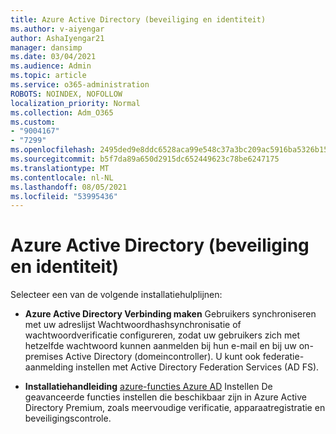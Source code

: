 ```yaml
---
title: Azure Active Directory (beveiliging en identiteit)
ms.author: v-aiyengar
author: AshaIyengar21
manager: dansimp
ms.date: 03/04/2021
ms.audience: Admin
ms.topic: article
ms.service: o365-administration
ROBOTS: NOINDEX, NOFOLLOW
localization_priority: Normal
ms.collection: Adm_O365
ms.custom:
- "9004167"
- "7299"
ms.openlocfilehash: 2495ded9e8ddc6528aca99e548c37a3bc209ac5916ba5326b15c8ff4fab46ded
ms.sourcegitcommit: b5f7da89a650d2915dc652449623c78be6247175
ms.translationtype: MT
ms.contentlocale: nl-NL
ms.lasthandoff: 08/05/2021
ms.locfileid: "53995436"
---
```

# <a name="azure-active-directory-security-and-identity"></a>Azure Active Directory (beveiliging en identiteit)

Selecteer een van de volgende installatiehulplijnen:

- **Azure Active Directory Verbinding maken** [](https://go.microsoft.com/fwlink/?linkid=2071310) Gebruikers synchroniseren met uw adreslijst Wachtwoordhashsynchronisatie of wachtwoordverificatie configureren, zodat uw gebruikers zich met hetzelfde wachtwoord kunnen aanmelden bij hun e-mail en bij uw on-premises Active Directory (domeincontroller). U kunt ook federatie-aanmelding instellen met Active Directory Federation Services (AD FS).

- **Installatiehandleiding** [azure-functies Azure AD](https://go.microsoft.com/fwlink/?linkid=2134390) Instellen De geavanceerde functies instellen die beschikbaar zijn in Azure Active Directory Premium, zoals meervoudige verificatie, apparaatregistratie en beveiligingscontrole.
